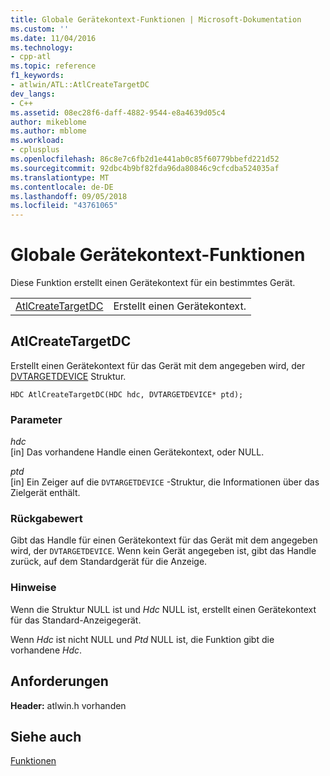 ```yaml
---
title: Globale Gerätekontext-Funktionen | Microsoft-Dokumentation
ms.custom: ''
ms.date: 11/04/2016
ms.technology:
- cpp-atl
ms.topic: reference
f1_keywords:
- atlwin/ATL::AtlCreateTargetDC
dev_langs:
- C++
ms.assetid: 08ec28f6-daff-4882-9544-e8a4639d05c4
author: mikeblome
ms.author: mblome
ms.workload:
- cplusplus
ms.openlocfilehash: 86c8e7c6fb2d1e441ab0c85f60779bbefd221d52
ms.sourcegitcommit: 92dbc4b9bf82fda96da80846c9cfcdba524035af
ms.translationtype: MT
ms.contentlocale: de-DE
ms.lasthandoff: 09/05/2018
ms.locfileid: "43761065"
---
```

# <a name="device-context-global-functions"></a>Globale Gerätekontext-Funktionen

Diese Funktion erstellt einen Gerätekontext für ein bestimmtes Gerät.

|||
|-|-|
|[AtlCreateTargetDC](#atlcreatetargetdc)|Erstellt einen Gerätekontext.|

##  <a name="atlcreatetargetdc"></a>  AtlCreateTargetDC

Erstellt einen Gerätekontext für das Gerät mit dem angegeben wird, der [DVTARGETDEVICE](/windows/desktop/api/objidl/ns-objidl-tagdvtargetdevice) Struktur.

```
HDC AtlCreateTargetDC(HDC hdc, DVTARGETDEVICE* ptd);
```

### <a name="parameters"></a>Parameter

*hdc*  
[in] Das vorhandene Handle einen Gerätekontext, oder NULL.

*ptd*  
[in] Ein Zeiger auf die `DVTARGETDEVICE` -Struktur, die Informationen über das Zielgerät enthält.

### <a name="return-value"></a>Rückgabewert

Gibt das Handle für einen Gerätekontext für das Gerät mit dem angegeben wird, der `DVTARGETDEVICE`. Wenn kein Gerät angegeben ist, gibt das Handle zurück, auf dem Standardgerät für die Anzeige.

### <a name="remarks"></a>Hinweise

Wenn die Struktur NULL ist und *Hdc* NULL ist, erstellt einen Gerätekontext für das Standard-Anzeigegerät.

Wenn *Hdc* ist nicht NULL und *Ptd* NULL ist, die Funktion gibt die vorhandene *Hdc*.  

## <a name="requirements"></a>Anforderungen

**Header:** atlwin.h vorhanden

## <a name="see-also"></a>Siehe auch

[Funktionen](../../atl/reference/atl-functions.md)
